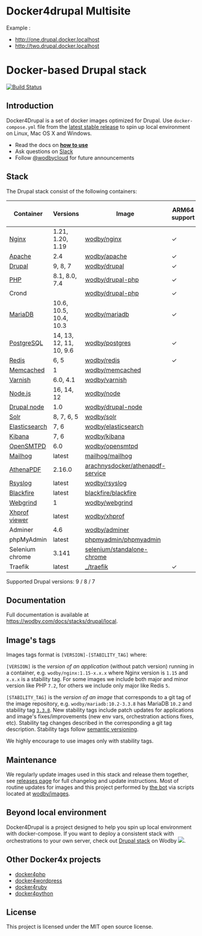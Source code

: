 # Docker4drupal Multisite

Example :
* http://one.drupal.docker.localhost
* http://two.drupal.docker.localhost

# Docker-based Drupal stack

[![Build Status](https://github.com/wodby/docker4drupal/workflows/Run%20tests/badge.svg)](https://github.com/wodby/docker4drupal/actions)

## Introduction

Docker4Drupal is a set of docker images optimized for Drupal. Use `docker-compose.yml` file from the [latest stable release](https://github.com/wodby/docker4drupal/releases) to spin up local environment on Linux, Mac OS X and Windows. 

* Read the docs on [**how to use**](https://wodby.com/docs/stacks/drupal/local#usage)
* Ask questions on [Slack](http://slack.wodby.com/)
* Follow [@wodbycloud](https://twitter.com/wodbycloud) for future announcements

## Stack

The Drupal stack consist of the following containers:

| Container       | Versions                | Image                              | ARM64 support | Enabled by default |
|-----------------|-------------------------|------------------------------------|---------------|--------------------|
| [Nginx]         | 1.21, 1.20, 1.19        | [wodby/nginx]                      | ✓             | ✓                  |
| [Apache]        | 2.4                     | [wodby/apache]                     | ✓             |                    |
| [Drupal]        | 9, 8, 7                 | [wodby/drupal]                     | ✓             | ✓                  |
| [PHP]           | 8.1, 8.0, 7.4           | [wodby/drupal-php]                 | ✓             |                    |
| Crond           |                         | [wodby/drupal-php]                 | ✓             | ✓                  |
| [MariaDB]       | 10.6, 10.5, 10.4, 10.3  | [wodby/mariadb]                    | ✓             | ✓                  |
| [PostgreSQL]    | 14, 13, 12, 11, 10, 9.6 | [wodby/postgres]                   | ✓             |                    |
| [Redis]         | 6, 5                    | [wodby/redis]                      | ✓             |                    |
| [Memcached]     | 1                       | [wodby/memcached]                  |               |                    |
| [Varnish]       | 6.0, 4.1                | [wodby/varnish]                    |               |                    |
| [Node.js]       | 16, 14, 12              | [wodby/node]                       |               |                    |
| [Drupal node]   | 1.0                     | [wodby/drupal-node]                |               |                    |
| [Solr]          | 8, 7, 6, 5              | [wodby/solr]                       |               |                    |
| [Elasticsearch] | 7, 6                    | [wodby/elasticsearch]              |               |                    |
| [Kibana]        | 7, 6                    | [wodby/kibana]                     |               |                    |
| [OpenSMTPD]     | 6.0                     | [wodby/opensmtpd]                  |               |                    |
| [Mailhog]       | latest                  | [mailhog/mailhog]                  |               | ✓                  |
| [AthenaPDF]     | 2.16.0                  | [arachnysdocker/athenapdf-service] |               |                    |
| [Rsyslog]       | latest                  | [wodby/rsyslog]                    |               |                    |
| [Blackfire]     | latest                  | [blackfire/blackfire]              |               |                    |
| [Webgrind]      | 1                       | [wodby/webgrind]                   |               |                    |
| [Xhprof viewer] | latest                  | [wodby/xhprof]                     |               |                    |
| Adminer         | 4.6                     | [wodby/adminer]                    |               |                    |
| phpMyAdmin      | latest                  | [phpmyadmin/phpmyadmin]            |               |                    |
| Selenium chrome | 3.141                   | [selenium/standalone-chrome]       |               |                    |
| Traefik         | latest                  | [_/traefik]                        | ✓             | ✓                  |
 
Supported Drupal versions: 9 / 8 / 7

## Documentation

Full documentation is available at https://wodby.com/docs/stacks/drupal/local.

## Image's tags

Images tags format is `[VERSION]-[STABILITY_TAG]` where:

`[VERSION]` is the _version of an application_ (without patch version) running in a container, e.g. `wodby/nginx:1.15-x.x.x` where Nginx version is `1.15` and `x.x.x` is a stability tag. For some images we include both major and minor version like PHP `7.2`, for others we include only major like Redis `5`. 

`[STABILITY_TAG]` is the _version of an image_ that corresponds to a git tag of the image repository, e.g. `wodby/mariadb:10.2-3.3.8` has MariaDB `10.2` and stability tag [`3.3.8`](https://github.com/wodby/mariadb/releases/tag/3.3.8). New stability tags include patch updates for applications and image's fixes/improvements (new env vars, orchestration actions fixes, etc). Stability tag changes described in the corresponding a git tag description. Stability tags follow [semantic versioning](https://semver.org/).

We highly encourage to use images only with stability tags.

## Maintenance

We regularly update images used in this stack and release them together, see [releases page](https://github.com/wodby/docker4drupal/releases) for full changelog and update instructions. Most of routine updates for images and this project performed by [the bot](https://github.com/wodbot) via scripts located at [wodby/images](https://github.com/wodby/images).

## Beyond local environment

Docker4Drupal is a project designed to help you spin up local environment with docker-compose. If you want to deploy a consistent stack with orchestrations to your own server, check out [Drupal stack](https://wodby.com/stacks/drupal) on Wodby ![](https://www.google.com/s2/favicons?domain=wodby.com).

## Other Docker4x projects

* [docker4php](https://github.com/wodby/docker4php)
* [docker4wordpress](https://github.com/wodby/docker4wordpress)
* [docker4ruby](https://github.com/wodby/docker4ruby)
* [docker4python](https://github.com/wodby/docker4python)

## License

This project is licensed under the MIT open source license.

[Apache]: https://wodby.com/docs/stacks/drupal/containers#apache
[AthenaPDF]: https://wodby.com/docs/stacks/drupal/containers#athenapdf
[Blackfire]: https://wodby.com/docs/stacks/drupal/containers#blackfire
[Drupal node]: https://wodby.com/docs/stacks/drupal/containers#drupal-nodejs
[Drupal]: https://wodby.com/docs/stacks/drupal/containers#php
[Elasticsearch]: https://wodby.com/docs/stacks/elasticsearch
[Kibana]: https://wodby.com/docs/stacks/elasticsearch
[Mailhog]: https://wodby.com/docs/stacks/drupal/containers#mailhog
[MariaDB]: https://wodby.com/docs/stacks/drupal/containers#mariadb
[Memcached]: https://wodby.com/docs/stacks/drupal/containers#memcached
[Nginx]: https://wodby.com/docs/stacks/drupal/containers#nginx
[Node.js]: https://wodby.com/docs/stacks/drupal/containers#nodejs
[OpenSMTPD]: https://wodby.com/docs/stacks/drupal/containers#opensmtpd
[PHP]: https://wodby.com/docs/stacks/drupal/containers#php
[PostgreSQL]: https://wodby.com/docs/stacks/drupal/containers#postgresql
[Redis]: https://wodby.com/docs/stacks/drupal/containers#redis
[Rsyslog]: https://wodby.com/docs/stacks/drupal/containers#rsyslog
[Solr]: https://wodby.com/docs/stacks/drupal/containers#solr
[Varnish]: https://wodby.com/docs/stacks/drupal/containers#varnish
[Webgrind]: https://wodby.com/docs/stacks/drupal/containers#webgrind
[XHProf viewer]: https://wodby.com/docs/stacks/php/containers#xhprof-viewer

[_/traefik]: https://hub.docker.com/_/traefik
[arachnysdocker/athenapdf-service]: https://hub.docker.com/r/arachnysdocker/athenapdf-service
[blackfire/blackfire]: https://hub.docker.com/r/blackfire/blackfire
[mailhog/mailhog]: https://hub.docker.com/r/mailhog/mailhog
[phpmyadmin/phpmyadmin]: https://hub.docker.com/r/phpmyadmin/phpmyadmin
[selenium/standalone-chrome]: https://hub.docker.com/r/selenium/standalone-chrome
[wodby/adminer]: https://hub.docker.com/r/wodby/adminer
[wodby/apache]: https://github.com/wodby/apache
[wodby/drupal-node]: https://github.com/wodby/drupal-node
[wodby/drupal-php]: https://github.com/wodby/drupal-php
[wodby/drupal]: https://github.com/wodby/drupal
[wodby/elasticsearch]: https://github.com/wodby/elasticsearch
[wodby/kibana]: https://github.com/wodby/kibana
[wodby/mariadb]: https://github.com/wodby/mariadb
[wodby/memcached]: https://github.com/wodby/memcached
[wodby/nginx]: https://github.com/wodby/nginx
[wodby/node]: https://github.com/wodby/node
[wodby/opensmtpd]: https://github.com/wodby/opensmtpd
[wodby/postgres]: https://github.com/wodby/postgres
[wodby/redis]: https://github.com/wodby/redis
[wodby/rsyslog]: https://hub.docker.com/r/wodby/rsyslog
[wodby/solr]: https://github.com/wodby/solr
[wodby/varnish]: https://github.com/wodby/varnish
[wodby/webgrind]: https://hub.docker.com/r/wodby/webgrind
[wodby/xhprof]: https://hub.docker.com/r/wodby/xhprof
